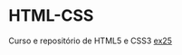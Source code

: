 # HTML-CSS
 Curso e repositório de HTML5 e CSS3
 <a href = "HTML-CSS/exercicios/ex025/form002.html">ex25</a>
